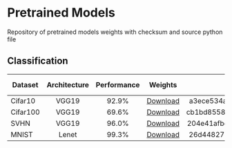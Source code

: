 # Pretrained Models
Repository of pretrained models weights with checksum and source python file

## Classification
| Dataset        | Architecture    | Performance  | Weights                                                                                             | Checksum                         | Source file                                                                                                       |
| -------------- |:---------------:| :----------: | :-------------------------------------------------------------------------------------------------: | :------------------------------: | :----------------------------------------------------------------------------------------------------------------:|
| Cifar10        | VGG19           | 92.9%        | [Download](https://pageperso.lis-lab.fr/~luc.giffon/saved_models/cifar10_vgg19_1570693209.h5)       | a3ece534a8e02d17453dffc095048f65 |    [Source](https://github.com/lucgiffon/pretrained-models/blob/master/models/classification/cifar10_vgg19.py)    |
| Cifar100       | VGG19           | 69.6%        | [Download](https://pageperso.lis-lab.fr/~luc.giffon/saved_models/cifar100_vgg19_1570789868.h5)      | cb1bd8558f385030c6c68808023918e0 |    [Source](https://github.com/lucgiffon/pretrained-models/blob/master/models/classification/cifar100_vgg19.py)   |
| SVHN           | VGG19           | 96.0%        | [Download](https://pageperso.lis-lab.fr/~luc.giffon/saved_models/svhn_vgg19_1570786657.h5)          | 204e41afbc84d1806822a60a9558ea52 |    [Source](https://github.com/lucgiffon/pretrained-models/blob/master/models/classification/svhn_vgg19.py)       |
| MNIST          | Lenet           | 99.3%        | [Download](https://pageperso.lis-lab.fr/~luc.giffon/saved_models/mnist_lenet_1570207294.h5)         | 26d44827c84d44a9fc8f4e021b7fe4d2 |    [Source](https://github.com/lucgiffon/pretrained-models/blob/master/models/classification/mnist_lenet.py)      |
